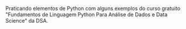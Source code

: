 Praticando elementos de Python com alguns exemplos do curso gratuito "Fundamentos de Linguagem Python Para Análise de Dados e Data Science" da DSA.
